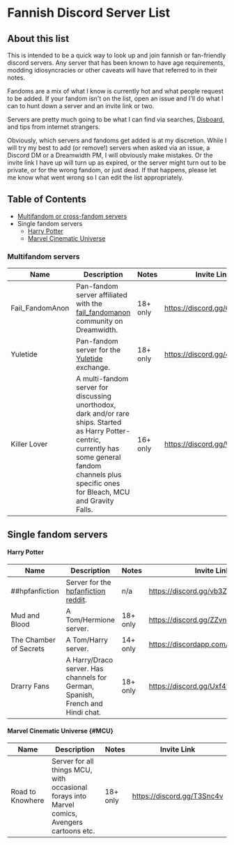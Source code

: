 # Fannish Discord Server List

## About this list

This is intended to be a quick way to look up and join fannish or fan-friendly discord servers. Any server that has been known to have age requirements, modding idiosyncracies or other caveats will have that referred to in their notes.

Fandoms are a mix of what I know is currently hot and what people request to be added. If your fandom isn't on the list, open an issue and I'll do what I can to hunt down a server and an invite link or two. 

Servers are pretty much going to be what I can find via searches, [Disboard](https://disboard.org "Disboard.org"), and tips from internet strangers. 

Obviously, which servers and fandoms get added is at my discretion. While I will try my best to add (or remove!) servers when asked via an issue, a Discord DM or a Dreamwidth PM, I will obviously make mistakes. Or the invite link I have up will turn up as expired, or the server might turn out to be private, or for the wrong fandom, or just dead. If that happens, please let me know what went wrong so I can edit the list appropriately.

<!-- Time to feel like a spammer:

Hi, I'm putting together a list of fannish discords, and I found an invite link to Road to Knowhere on fail_fandomanon. Is it alright to add the server to the list? -->

## Table of Contents

- [Multifandom or cross-fandom servers](#Multifandom-servers)
	<!-- - webcomics -->
	<!-- - comic books -->
	<!-- - metafandom discussions -->
- Single fandom servers
	<!-- - [Captive Prince](#Captive-Prince) -->
	<!-- - [Detroit: Become Human](#Detroit) -->
	- [Harry Potter](#Harry-Potter)
	- [Marvel Cinematic Universe](#MCU)
	<!-- - Star Trek (esp DS9) -->
	<!-- - Guardians of the Galaxy -->


<!-- Fandom Template 
TABLE TEMPLATE

| Name | Description | Notes | Invite Link |
| -- | -- | -- | -- |
| namae | descript | n/a | <link> |

-->

### Multifandom servers

| Name | Description | Notes | Invite Link |
| -- | -- | -- | -- |
| Fail_FandomAnon | Pan-fandom server affiliated with the [fail_fandomanon](https://fail-fandomanon.dreamwidth.org/ "fail fandom anon community") community on Dreamwidth. | 18+ only | <https://discord.gg/6G2fx3D> |
| Yuletide | Pan-fandom server for the [Yuletide](https://archiveofourown.org/collections/yuletide2018/profile "Yuletide profile page on Archive of Our Own") exchange. | 18+ only | <https://discord.gg/49NXABD> |
| Killer Lover | A multi-fandom server for discussing unorthodox, dark and/or rare ships. Started as Harry Potter-centric, currently has some general fandom channels plus specific ones for Bleach, MCU and Gravity Falls. | 16+ only | <https://discord.gg/WbS8FWN> |


## Single fandom servers

<!-- #### Captive Prince

| Name | Description | Notes | Invite Link |
| -- | -- | -- | -- |
| Captive Prince Group | A server focusing on the Captive Prince fandom. | Has a private NSFW sister server you can get into by DM-ing mods for a link. Who to DM is explained in CPG rules. | <https://discord.gg/xCS3TJb> | -->

<!-- #### Detroit: Become Human {#Detroit}

| Name | Description | Notes | Invite Link |
| -- | -- | -- | -- |
| RKBOIS | A general Detroit: Become Human server. | 18+ only | <https://discord.gg/Gs6HKWJ> | -->


#### Harry Potter

| Name | Description | Notes | Invite Link |
| -- | -- | -- | -- |
| ##hpfanfiction | Server for the [hpfanfiction reddit](https://www.reddit.com/r/HPfanfiction/ "hp fanfiction reddit"). | n/a | <https://discord.gg/vb3Z7XQ> |
| Mud and Blood | A Tom/Hermione server. | 18+ only | <https://discord.gg/ZZvnUzn> |
| The Chamber of Secrets | A Tom/Harry server. | 14+ only | <https://discordapp.com/invite/kPFavxE> |
| Drarry Fans | A Harry/Draco server. Has channels for German, Spanish, French and Hindi chat. | 18+ only | <https://discord.gg/Uxf4tNp> |


#### Marvel Cinematic Universe {#MCU}

| Name | Description | Notes | Invite Link |
| -- | -- | -- | -- |
| Road to Knowhere | Server for all things MCU, with occasional forays into Marvel comics, Avengers cartoons etc. | 18+ only | https://discord.gg/T3Snc4v |






